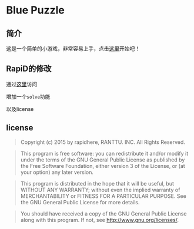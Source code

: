 # Blue Puzzle

## 简介
这是一个简单的小游戏，非常容易上手，点击[这里](http://liudonghua123.github.io/webhek_puzzle/)开始吧！

## RapiD的修改

通过[这里](http://bluepuzzle.fdu13ss.org:8070/)访问

增加一个`solve`功能

以及license

## license

>   Copyright (c) 2015 by rapidhere, RANTTU. INC. All Rights Reserved.

>   This program is free software: you can redistribute it and/or modify
it under the terms of the GNU General Public License as published by
the Free Software Foundation, either version 3 of the License, or
(at your option) any later version.

>   This program is distributed in the hope that it will be useful,
but WITHOUT ANY WARRANTY; without even the implied warranty of
MERCHANTABILITY or FITNESS FOR A PARTICULAR PURPOSE.  See the
GNU General Public License for more details.

>   You should have received a copy of the GNU General Public License
along with this program.  If not, see <http://www.gnu.org/licenses/>.

